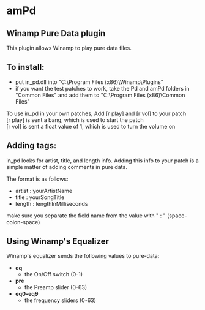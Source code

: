 amPd
=====
Winamp Pure Data plugin
-----------------------
This plugin allows Winamp to play pure data files.

To install:
-----------
- put in_pd.dll into "C:\Program Files (x86)\Winamp\Plugins"
- if you want the test patches to work, take the Pd and amPd folders in "Common Files" and add them to "C:\Program Files (x86)\Common Files"

To use in_pd in your own patches, Add [r play] and [r vol] to your patch  
[r play] is sent a bang, which is used to start the patch  
[r vol]  is sent a float value of 1, which is used to turn the volume on

Adding tags:
------------
in_pd looks for artist, title, and length info. Adding this info to your patch is a simple matter of adding comments in pure data.

The format is as follows:
- artist : yourArtistName
- title : yourSongTitle
- length : lengthInMilliseconds

make sure you separate the field name from the value with " : " (space-colon-space)

Using Winamp's Equalizer
------------------------
Winamp's equalizer sends the following values to pure-data:
- **eq**
	- the On/Off switch (0-1)
- **pre**
	- the Preamp slider (0-63)
- **eq0-eq9**
	- the frequency sliders (0-63)